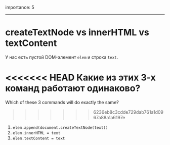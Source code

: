 importance: 5

---

# createTextNode vs innerHTML vs textContent

У нас есть пустой DOM-элемент `elem` и строка `text`.

<<<<<<< HEAD
Какие из этих 3-х команд работают одинаково?
=======
Which of these 3 commands will do exactly the same?
>>>>>>> 6236eb8c3cdde729dab761a1d0967a88a1a6197e

1. `elem.append(document.createTextNode(text))`
2. `elem.innerHTML = text`
3. `elem.textContent = text`

